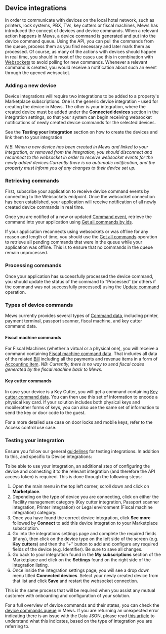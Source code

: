 ## Device integrations

In order to communicate with devices on the local hotel network, such as printers, lock systems, PBX, TVs, key cutters or fiscal machines, Mews has introduced the concept of devices and device commands. When a relevant action happens in Mews, a device command is generated and put into the device command queue. Using the API, you can pull the commands from the queue, process them as you find necessary and later mark them as processed. Of course, as many of the actions with devices should happen in real time, you should in most of the cases use this in combination with [Websockets](../websockets/README.md) to avoid polling for new commands. Whenever a relevant command is created, you would receive a notification about such an event through the opened websocket.

### Adding a new device 

Device integrations will require two integrations to be added to a property's Marketplace subscriptions. One is the generic device integration - used for creating the device in Mews. The other is your integration, where the created device must be added under the **Connected devices** section in the integration settings, so that your system can begin receiving websocket notifications of newly created device commands for the selected devices. 

See the **Testing your integration** section on how to create the devices and link them to your integration

*N.B. When a new device has been created in Mews and linked to your integration, or removed from the integration, you should disconnect and reconnect to the websocket in order to receive websocket events for the newly added devices.Currently there is no automatic notification, and the property must inform you of any changes to their device set up.* 

### Retrieving commands 

First, subscribe your application to receive device command events by connecting to the Websockets endpoint. Once the websocket connection has been established, your application will receive notification of all newly created device commands in real time.  

Once you are notified of a new or updated [Command event](../websockets/README.md#command-event), retrieve the command into your application using [Get all commands by ids](../operations/commands.md#get-all-commands-by-ids). 

If your application reconnects using websockets or was offline for any reason and length of time, you should use the [Get all commands](../operations/commands.md#get-all-commands) operation to retrieve all pending commands that were in the queue while your application was offline. This is to ensure that no commands in the queue remain unprocessed.  

### Processing commands 

Once your application has successfully processed the device command, you should update the status of the command to “Processed” (or others if the command was not successfully processed) using the [Update command](../operations/commands.md#update-command) operation. 

### Types of device commands

Mews currently provides several types of [Command data](../operations/commands.md#command-data), including printer, payment terminal, passport scanner, fiscal machine, and key cutter command data.

#### Fiscal machine commands

For Fiscal Machines (whether a virtual or a physical one), you will receive a command containing [Fiscal machine command data](../operations/commands.md#fiscal-machine-command-data). That includes all data of the related [Bill](../operations/bills.md#bill) including all the payments and revenue items in a form of [Accounting item](../operations/accountingitems.md#accounting-item). 
*NB: Currently, there is no way to send fiscal codes generated by the fiscal machine back to Mews.*

#### Key cutter commands

In case your device is a Key Cutter, you will get a command containing [Key cutter command data](../operations/commands.md#key-cutter-command-data). You can then use this set of information to encode a physical key card. If your solution includes both physical keys and mobile/other forms of keys, you can also use the same set of information to send the key or door code to the guest.  

For a more detailed use case on door locks and mobile keys, refer to the Access control use case.

### Testing your integration

Ensure you follow our general [guidelines](../guidelines) for testing integrations. In addition to this, and specific to Device integrations:

To be able to use your integration, an additional step of configuring the device and connecting it to the relevant integration (and therefore the API access token) is required. This is done through the following steps:

1. Open the main menu in the top left corner, scroll down and click on **Marketplace**.
2. Depending on the type of device you are connecting, click on either the Facility management category (Key cutter integration, Passport scanner integration, Printer integration) or Legal environment (Fiscal machine integration) category.
3. Once you have found the correct device integration, click **See more** followed by **Connect** to add this device integration to your Marketplace subscription.
4. Go into the integrations settings page and complete the required fields (if any), then click on the device type on the left side of the screen (e.g. **Key cutters**) and then the "+" button to add and configure any required fields of the device (e.g. Identifier). Be sure to save all changes. 
5. Go back to your integration found in the **My subscriptions** section of the Marketplace and click on the **Settings** found on the right side of the integration listing.
6. Once inside the integration settings page, you will see a drop down menu titled **Connected devices**. Select your newly created device from that list and click **Save** and restart the websocket connection.

This is the same process that will be required when you assist any mutual customer with onboarding and configuration of your solution.

For a full overview of device commands and their states, you can check the [device commands queue](https://help.mews.com/s/article/device-commands-queue?language=en_US) in Mews. If you are returning an unexpected error indicating there is an issue with the Data JSON, please read [this article](https://help.mews.com/s/article/data-json-incorrect-or-unsupported-device?language=en_US) to understand what this indicates, based on the type of integration you are referring to.
